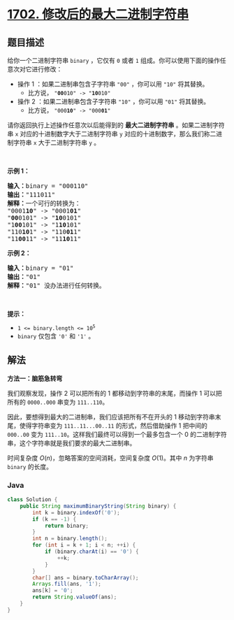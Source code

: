 # [1702. 修改后的最大二进制字符串](https://leetcode.cn/problems/maximum-binary-string-after-change)

## 题目描述

<p>给你一个二进制字符串 <code>binary</code> ，它仅有 <code>0</code> 或者 <code>1</code> 组成。你可以使用下面的操作任意次对它进行修改：</p>

<ul>
	<li>操作 1 ：如果二进制串包含子字符串 <code>"00"</code> ，你可以用 <code>"10"</code> 将其替换。
    <ul>
    	<li>比方说， <code>"<strong>00</strong>010" -> "<strong>10</strong>010"</code></li>
    </ul>
    </li>
    <li>操作 2 ：如果二进制串包含子字符串 <code>"10"</code> ，你可以用 <code>"01"</code> 将其替换。
    <ul>
    	<li>比方说， <code>"000<strong>10</strong>" -> "000<strong>01</strong>"</code></li>
    </ul>
    </li>
</ul>

<p>请你返回执行上述操作任意次以后能得到的 <strong>最大二进制字符串</strong> 。如果二进制字符串 <code>x</code> 对应的十进制数字大于二进制字符串 <code>y</code> 对应的十进制数字，那么我们称二进制字符串<em> </em><code>x</code><em> </em>大于二进制字符串<em> </em><code>y</code><em> </em>。</p>

<p> </p>

<p><strong>示例 1：</strong></p>

<pre>
<b>输入：</b>binary = "000110"
<b>输出：</b>"111011"
<b>解释：</b>一个可行的转换为：
"0001<strong>10</strong>" -> "0001<strong>01</strong>" 
"<strong>00</strong>0101" -> "<strong>10</strong>0101" 
"1<strong>00</strong>101" -> "1<strong>10</strong>101" 
"110<strong>10</strong>1" -> "110<strong>01</strong>1" 
"11<strong>00</strong>11" -> "11<strong>10</strong>11"
</pre>

<p><strong>示例 2：</strong></p>

<pre>
<b>输入：</b>binary = "01"
<b>输出：</b>"01"
<b>解释：</b>"01" 没办法进行任何转换。
</pre>

<p> </p>

<p><strong>提示：</strong></p>

<ul>
	<li><code>1 <= binary.length <= 10<sup>5</sup></code></li>
	<li><code>binary</code> 仅包含 <code>'0'</code> 和 <code>'1'</code> 。</li>
</ul>

## 解法

**方法一：脑筋急转弯**

我们观察发现，操作 2 可以把所有的 $1$ 都移动到字符串的末尾，而操作 1 可以把所有的 `0000..000` 串变为 `111..110`。

因此，要想得到最大的二进制串，我们应该把所有不在开头的 $1$ 移动到字符串末尾，使得字符串变为 `111..11...00..11` 的形式，然后借助操作 1 把中间的 `000..00` 变为 `111..10`。这样我们最终可以得到一个最多包含一个 $0$ 的二进制字符串，这个字符串就是我们要求的最大二进制串。

时间复杂度 $O(n)$，忽略答案的空间消耗，空间复杂度 $O(1)$。其中 $n$ 为字符串 `binary` 的长度。

### **Java**

```java
class Solution {
    public String maximumBinaryString(String binary) {
        int k = binary.indexOf('0');
        if (k == -1) {
            return binary;
        }
        int n = binary.length();
        for (int i = k + 1; i < n; ++i) {
            if (binary.charAt(i) == '0') {
                ++k;
            }
        }
        char[] ans = binary.toCharArray();
        Arrays.fill(ans, '1');
        ans[k] = '0';
        return String.valueOf(ans);
    }
}
```
